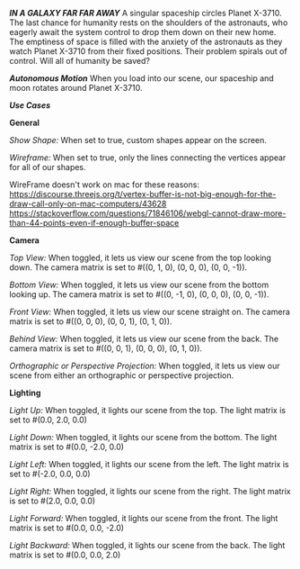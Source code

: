 **_IN A GALAXY FAR FAR AWAY_**
A singular spaceship circles Planet X-3710. The last chance for humanity rests on the shoulders of the astronauts, who eagerly await the system control to drop them down on their new home. The emptiness of space is filled with the anxiety of the astronauts as they watch Planet X-3710 from their fixed positions. Their problem spirals out of control. Will all of humanity be saved?

**_Autonomous Motion_**
When you load into our scene, our spaceship and moon rotates around Planet X-3710.

**_Use Cases_**

**General**

_Show Shape:_
When set to true, custom shapes appear on the screen.

_Wireframe:_
When set to true, only the lines connecting the vertices appear for all of our shapes.

WireFrame doesn't work on mac for these reasons:
https://discourse.threejs.org/t/vertex-buffer-is-not-big-enough-for-the-draw-call-only-on-mac-computers/43628
https://stackoverflow.com/questions/71846106/webgl-cannot-draw-more-than-44-points-even-if-enough-buffer-space

**Camera**

_Top View:_
When toggled, it lets us view our scene from the top looking down. The camera matrix is set to #((0, 1, 0), (0, 0, 0), (0, 0, -1)).

_Bottom View:_
When toggled, it lets us view our scene from the bottom looking up. The camera matrix is set to #((0, -1, 0), (0, 0, 0), (0, 0, -1)).

_Front View:_
When toggled, it lets us view our scene straight on. The camera matrix is set to #((0, 0, 0), (0, 0, 1), (0, 1, 0)).

_Behind View:_
When toggled, it lets us view our scene from the back. The camera matrix is set to #((0, 0, 1), (0, 0, 0), (0, 1, 0)).

_Orthographic or Perspective Projection:_ When toggled, it lets us view our scene from either an orthographic or perspective projection.

**Lighting**

_Light Up:_
When toggled, it lights our scene from the top. The light matrix is set to #(0.0, 2.0, 0.0)

_Light Down:_
When toggled, it lights our scene from the bottom. The light matrix is set to #(0.0, -2.0, 0.0)

_Light Left:_
When toggled, it lights our scene from the left. The light matrix is set to #(-2.0, 0.0, 0.0)

_Light Right:_
When toggled, it lights our scene from the right. The light matrix is set to #(2.0, 0.0, 0.0)

_Light Forward:_
When toggled, it lights our scene from the front. The light matrix is set to #(0.0, 0.0, -2.0)

_Light Backward:_
When toggled, it lights our scene from the back. The light matrix is set to #(0.0, 0.0, 2.0)
